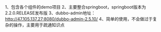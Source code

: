 1、包含各个组件的demo项目
2、主要整合springboot，springboot版本为2.2.0.RELEASE发布版
3、dubbo-admin地址：http://47.105.137.27:8080/dubbo-admin-2.5.10/
4、简单的使用，不会做过于复杂的操作，主要用于疏通知识点
